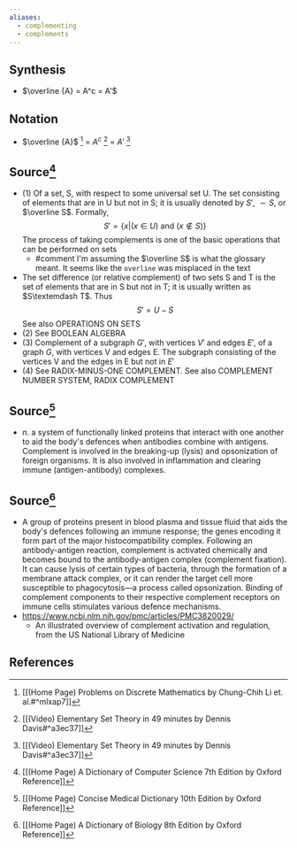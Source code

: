 ```yaml
---
aliases:
  - complementing
  - complements
---
```

## Synthesis
- $\overline {A}  = A^c = A'$
## Notation
- $\overline {A}$ [^1]  = $A^c$ [^2] = $A'$ [^2]

## Source[^3]
- (1) Of a set, S, with respect to some universal set U. The set consisting of elements that are in U but not in S; it is usually denoted by $S'$, $\sim S$, or $\overline S$. Formally, $$S' = \{x | (x \in U) \text { and } (x \notin S)\}$$The process of taking complements is one of the basic operations that can be performed on sets
	- #comment I'm assuming the $\overline S$ is what the glossary meant. It seems like the `overline` was misplaced in the text
- The set difference (or relative complement) of two sets S and T is the set of elements that are in S but not in T; it is usually written as $S\textemdash T$. Thus $$S' = U - S$$See also OPERATIONS ON SETS
- (2) See BOOLEAN ALGEBRA
- (3) Complement of a subgraph $G'$, with vertices $V'$ and edges $E'$, of a graph $G$, with vertices V and edges E. The subgraph consisting of the vertices V and the edges in E but not in $E'$
- (4) See RADIX-MINUS-ONE COMPLEMENT. See also COMPLEMENT NUMBER SYSTEM, RADIX COMPLEMENT
## Source[^4]
- $n$. a system of functionally linked proteins that interact with one another to aid the body's defences when antibodies combine with antigens. Complement is involved in the breaking-up (lysis) and opsonization of foreign organisms. It is also involved in inflammation and clearing immune (antigen-antibody) complexes.
## Source[^5]
- A group of proteins present in blood plasma and tissue fluid that aids the body's defences following an immune response; the genes encoding it form part of the major histocompatibility complex. Following an antibody-antigen reaction, complement is activated chemically and becomes bound to the antibody-antigen complex (complement fixation). It can cause lysis of certain types of bacteria, through the formation of a membrane attack complex, or it can render the target cell more susceptible to phagocytosis—a process called opsonization. Binding of complement components to their respective complement receptors on immune cells stimulates various defence mechanisms.
- https://www.ncbi.nlm.nih.gov/pmc/articles/PMC3820029/
	- An illustrated overview of complement activation and regulation, from the US National Library of Medicine
## References
[^1]: [[(Home Page) Problems on Discrete Mathematics by Chung-Chih Li et. al.#^mlxap7]]
[^2]: [[(Video) Elementary Set Theory in 49 minutes by Dennis Davis#^a3ec37]]
[^3]: [[(Home Page) A Dictionary of Computer Science 7th Edition by Oxford Reference]]
[^4]: [[(Home Page) Concise Medical Dictionary 10th Edition by Oxford Reference]]
[^5]: [[(Home Page) A Dictionary of Biology 8th Edition by Oxford Reference]]